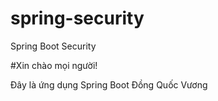 # spring-security
Spring Boot Security


#Xin chào mọi người!

Đây là ứng dụng Spring Boot
Đồng Quốc Vương
